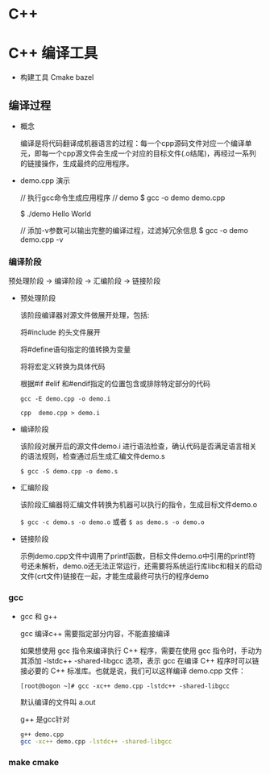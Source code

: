 # C++

# C++ 编译工具 

- 构建工具 Cmake bazel
## 编译过程

- 概念

  编译是将代码翻译成机器语言的过程：每一个cpp源码文件对应一个编译单元，即每一个cpp源文件会生成一个对应的目标文件(.o结尾)，再经过一系列的链接操作，生成最终的应用程序。

- demo.cpp 演示

  // 执行gcc命令生成应用程序
  // demo
  $ gcc -o demo demo.cpp

  $ ./demo
  Hello World

  // 添加-v参数可以输出完整的编译过程，过滤掉冗余信息
  $ gcc -o demo demo.cpp -v

### 编译阶段

预处理阶段 ->  编译阶段 ->  汇编阶段 ->  链接阶段

- 预处理阶段
  
  该阶段编译器对源文件做展开处理，包括:

  将#include 的头文件展开

  将#define语句指定的值转换为变量

  将将宏定义转换为具体代码

  根据#if #elif 和#endif指定的位置包含或排除特定部分的代码

  `gcc -E demo.cpp -o demo.i`

  `cpp  demo.cpp > demo.i`

- 编译阶段
  
  该阶段对展开后的源文件demo.i 进行语法检查，确认代码是否满足语言相关的语法规则，检查通过后生成汇编文件demo.s

  `$ gcc -S demo.cpp -o demo.s`

- 汇编阶段

  该阶段汇编器将汇编文件转换为机器可以执行的指令，生成目标文件demo.o

  `$ gcc -c demo.s -o demo.o`
  或者
  `$ as demo.s -o demo.o`

- 链接阶段

  示例demo.cpp文件中调用了printf函数，目标文件demo.o中引用的printf符号还未解析，demo.o还无法正常运行，还需要将系统运行库libc和相关的启动文件(crt文件)链接在一起，才能生成最终可执行的程序demo
### gcc

- gcc 和 g++
  
  gcc 编译c++ 需要指定部分内容，不能直接编译

  如果想使用 gcc 指令来编译执行 C++ 程序，需要在使用 gcc 指令时，手动为其添加 -lstdc++ -shared-libgcc 选项，表示 gcc 在编译 C++ 程序时可以链接必要的 C++ 标准库。也就是说，我们可以这样编译 demo.cpp 文件：

  `[root@bogon ~]# gcc -xc++ demo.cpp -lstdc++ -shared-libgcc`

  默认编译的文件叫 a.out

  g++ 是gcc针对
  ```sh
  g++ demo.cpp
  gcc -xc++ demo.cpp -lstdc++ -shared-libgcc
  ```

### make cmake